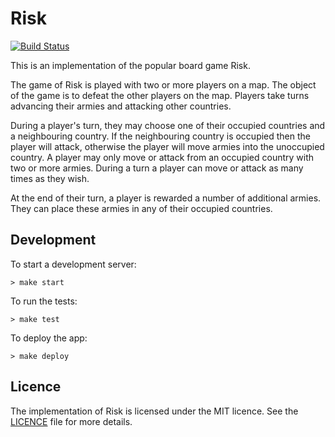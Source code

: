 # Risk

[![Build Status](https://travis-ci.org/nullobject/risk.svg?branch=master)](https://travis-ci.org/nullobject/risk)

This is an implementation of the popular board game Risk.

The game of Risk is played with two or more players on a map. The object of the
game is to defeat the other players on the map. Players take turns advancing
their armies and attacking other countries.

During a player's turn, they may choose one of their occupied countries and a
neighbouring country. If the neighbouring country is occupied then the player
will attack, otherwise the player will move armies into the unoccupied country.
A player may only move or attack from an occupied country with two or more
armies. During a turn a player can move or attack as many times as they wish.

At the end of their turn, a player is rewarded a number of additional armies.
They can place these armies in any of their occupied countries.

## Development

To start a development server:

    > make start

To run the tests:

    > make test

To deploy the app:

    > make deploy

## Licence

The implementation of Risk is licensed under the MIT licence. See the
[LICENCE](https://github.com/nullobject/risk/blob/master/LICENCE.md) file for
more details.
